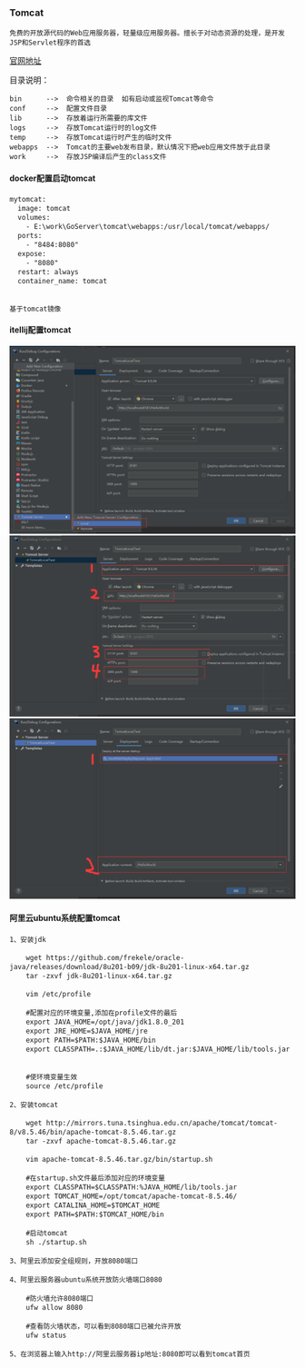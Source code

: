 ### Tomcat

    免费的开放源代码的Web应用服务器，轻量级应用服务器。擅长于对动态资源的处理，是开发JSP和Servlet程序的首选
    
    
[官网地址](http://tomcat.apache.org/)

目录说明：

    bin      -->  命令相关的目录  如有启动或监视Tomcat等命令
    conf     -->  配置文件目录
    lib      -->  存放着运行所需要的库文件
    logs     -->  存放Tomcat运行时的log文件
    temp     -->  存放Tomcat运行时产生的临时文件
    webapps  -->  Tomcat的主要web发布目录，默认情况下把web应用文件放于此目录
    work     -->  存放JSP编译后产生的class文件
    
    
#### docker配置启动tomcat

    mytomcat:
      image: tomcat
      volumes:
        - E:\work\GoServer\tomcat\webapps:/usr/local/tomcat/webapps/
      ports:
        - "8484:8080"
      expose:
        - "8080"
      restart: always
      container_name: tomcat
      
      
    基于tomcat镜像
    
    
#### itellij配置tomcat
    
 ![itellij-1](https://github.com/m4coding/Blog/blob/master/%E5%90%8E%E7%AB%AF%E7%9B%B8%E5%85%B3/pic/itellij-tomcat-1.png)
 ![itellij-2](https://github.com/m4coding/Blog/blob/master/%E5%90%8E%E7%AB%AF%E7%9B%B8%E5%85%B3/pic/itellij-tomcat-2.png)
 ![itellij-3](https://github.com/m4coding/Blog/blob/master/%E5%90%8E%E7%AB%AF%E7%9B%B8%E5%85%B3/pic/itellij-tomcat-3.png)


#### 阿里云ubuntu系统配置tomcat

    1、安装jdk

        wget https://github.com/frekele/oracle-java/releases/download/8u201-b09/jdk-8u201-linux-x64.tar.gz
        tar -zxvf jdk-8u201-linux-x64.tar.gz

        vim /etc/profile

        #配置对应的环境变量,添加在profile文件的最后
        export JAVA_HOME=/opt/java/jdk1.8.0_201
        export JRE_HOME=$JAVA_HOME/jre
        export PATH=$PATH:$JAVA_HOME/bin
        export CLASSPATH=.:$JAVA_HOME/lib/dt.jar:$JAVA_HOME/lib/tools.jar


        #使环境变量生效
        source /etc/profile

    2、安装tomcat

        wget http://mirrors.tuna.tsinghua.edu.cn/apache/tomcat/tomcat-8/v8.5.46/bin/apache-tomcat-8.5.46.tar.gz
        tar -zxvf apache-tomcat-8.5.46.tar.gz

        vim apache-tomcat-8.5.46.tar.gz/bin/startup.sh

        #在startup.sh文件最后添加对应的环境变量
        export CLASSPATH=$CLASSPATH:%JAVA_HOME/lib/tools.jar
        export TOMCAT_HOME=/opt/tomcat/apache-tomcat-8.5.46/
        export CATALINA_HOME=$TOMCAT_HOME
        export PATH=$PATH:$TOMCAT_HOME/bin

        #启动tomcat
        sh ./startup.sh

    3、阿里云添加安全组规则，开放8080端口

    4、阿里云服务器ubuntu系统开放防火墙端口8080

        #防火墙允许8080端口
        ufw allow 8080

        #查看防火墙状态，可以看到8080端口已被允许开放
        ufw status

    5、在浏览器上输入http://阿里云服务器ip地址:8080即可以看到tomcat首页



    
